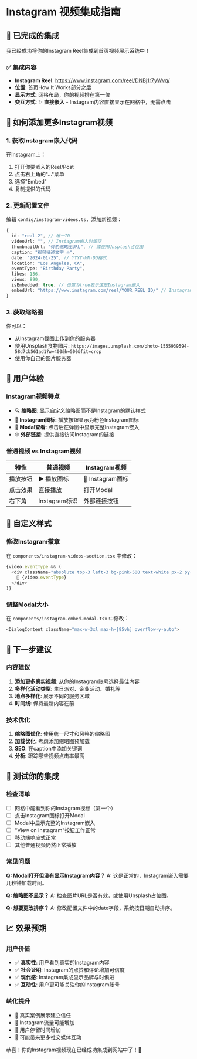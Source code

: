# Instagram 视频集成指南

## 🎉 已完成的集成

我已经成功将你的Instagram Reel集成到首页视频展示系统中！

### ✅ 集成内容
- **Instagram Reel**: https://www.instagram.com/reel/DNBj1r7yWvq/
- **位置**: 首页How It Works部分之后
- **显示方式**: 网格布局，你的视频排在第一位
- **交互方式**: ✨ **直接嵌入** - Instagram内容直接显示在网格中，无需点击

## 🔧 如何添加更多Instagram视频

### 1. 获取Instagram嵌入代码
在Instagram上：
1. 打开你要嵌入的Reel/Post
2. 点击右上角的"..."菜单
3. 选择"Embed"
4. 复制提供的代码

### 2. 更新配置文件
编辑 `config/instagram-videos.ts`，添加新视频：

```typescript
{
  id: "real-2", // 唯一ID
  videoUrl: "", // Instagram嵌入时留空
  thumbnailUrl: "你的缩略图URL", // 或使用Unsplash占位图
  caption: "视频描述文字 🔥",
  date: "2024-01-25", // YYYY-MM-DD格式
  location: "Los Angeles, CA",
  eventType: "Birthday Party",
  likes: 156,
  views: 890,
  isEmbedded: true, // 设置为true表示这是Instagram嵌入
  embedUrl: "https://www.instagram.com/reel/YOUR_REEL_ID/" // Instagram链接
}
```

### 3. 获取缩略图
你可以：
- 从Instagram截图上传到你的服务器
- 使用Unsplash食物图片: `https://images.unsplash.com/photo-1555939594-58d7cb561ad1?w=400&h=500&fit=crop`
- 使用你自己的图片服务器

## 📱 用户体验

### Instagram视频特点
- 🔍 **缩略图**: 显示自定义缩略图而不是Instagram的默认样式
- 📱 **Instagram图标**: 播放按钮显示为粉色Instagram图标
- 🔗 **Modal查看**: 点击后在弹窗中显示完整Instagram嵌入
- 🌐 **外部链接**: 提供直接访问Instagram的链接

### 普通视频 vs Instagram视频
| 特性 | 普通视频 | Instagram视频 |
|------|----------|---------------|
| 播放按钮 | ▶️ 播放图标 | 📱 Instagram图标 |
| 点击效果 | 直接播放 | 打开Modal |
| 右下角 | Instagram标识 | 外部链接按钮 |

## 🎨 自定义样式

### 修改Instagram徽章
在 `components/instagram-videos-section.tsx` 中修改：
```typescript
{video.eventType && (
  <div className="absolute top-3 left-3 bg-pink-500 text-white px-2 py-1 rounded-full text-xs font-medium">
    📱 {video.eventType}
  </div>
)}
```

### 调整Modal大小
在 `components/instagram-embed-modal.tsx` 中修改：
```typescript
<DialogContent className="max-w-3xl max-h-[95vh] overflow-y-auto">
```

## 🔄 下一步建议

### 内容建议
1. **添加更多真实视频**: 从你的Instagram账号选择最佳内容
2. **多样化活动类型**: 生日派对、企业活动、婚礼等
3. **地点多样化**: 展示不同的服务区域
4. **时间线**: 保持最新内容在前

### 技术优化
1. **缩略图优化**: 使用统一尺寸和风格的缩略图
2. **加载优化**: 考虑添加缩略图预加载
3. **SEO**: 在caption中添加关键词
4. **分析**: 跟踪哪些视频点击率最高

## 🎯 测试你的集成

### 检查清单
- [ ] 网格中能看到你的Instagram视频（第一个）
- [ ] 点击Instagram图标打开Modal
- [ ] Modal中显示完整的Instagram嵌入
- [ ] "View on Instagram"按钮工作正常
- [ ] 移动端响应式正常
- [ ] 其他普通视频仍然正常播放

### 常见问题
**Q: Modal打开但没有显示Instagram内容？**
A: 这是正常的，Instagram嵌入需要几秒钟加载时间。

**Q: 缩略图不显示？**
A: 检查图片URL是否有效，或使用Unsplash占位图。

**Q: 想要更改排序？**
A: 修改配置文件中的date字段，系统按日期自动排序。

## 📈 效果预期

### 用户价值
- ✅ **真实性**: 用户看到真实的Instagram内容
- ✅ **社会证明**: Instagram的点赞和评论增加可信度
- ✅ **现代感**: Instagram集成显示品牌与时俱进
- ✅ **互动性**: 用户更可能关注你的Instagram账号

### 转化提升
- 🎯 真实案例展示建立信任
- 📱 Instagram流量可能增加
- 🔄 用户停留时间增加
- 💬 可能带来更多社交媒体互动

恭喜！你的Instagram视频现在已经成功集成到网站中了！🎉
